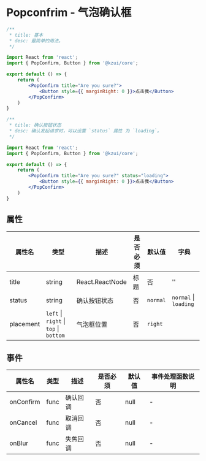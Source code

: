 # Popconfrim - 气泡确认框


```jsx
/**
 * title: 基本
 * desc: 最简单的用法。
 */

import React from 'react';
import { PopConfirm, Button } from '@kzui/core';

export default () => {
    return (
        <PopConfirm title="Are you sure?">
            <Button style={{ marginRight: 0 }}>点击我</Button>
        </PopConfirm>
    )
}
```

```jsx
/**
 * title: 确认按钮状态
 * desc: 确认发起请求时，可以设置 `status` 属性 为 `loading`。
 */

import React from 'react';
import { PopConfirm, Button } from '@kzui/core';

export default () => {
    return (
        <PopConfirm title="Are you sure?" status="loading">
            <Button style={{ marginRight: 0 }}>点击我</Button>
        </PopConfirm>
    )
}
```

## 属性

属性名 | 类型 | 描述 | 是否必须 | 默认值 | 字典 |  
------- | ------- | ------- | ------- | ------- | ------- |
title | string | React.ReactNode | 标题 | 否 | '' | - |
status | string | 确认按钮状态 | 否 | `normal` | `normal` \| `loading` |
placement | `left` \| `right` \| `top` \| `bottom` | 气泡框位置 | 否 |  `right` | 

## 事件
属性名 | 类型 | 描述 | 是否必须 | 默认值 | 事件处理函数说明 |  
------- | ------- | ------- | ------- | ------- | ------- |
onConfirm | func | 确认回调 |  否 | null | - |
onCancel | func | 取消回调 | 否 | null | - |
onBlur | func | 失焦回调 | 否 | null | - |

